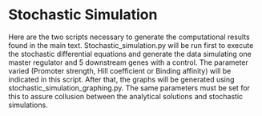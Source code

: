 # Stochastic Simulation
Here are the two scripts necessary to generate the computational results found in the main text. Stochastic_simulation.py will be run first to execute the stochastic differential equations and generate the data simulating one master regulator and 5 downstream genes with a control. The parameter varied (Promoter strength, Hill coefficient or Binding affinity) will be indicated in this script. After that, the graphs will be generated using stochastic_simulation_graphing.py. The same parameters must be set for this to assure collusion between the analytical solutions and stochastic simulations.
